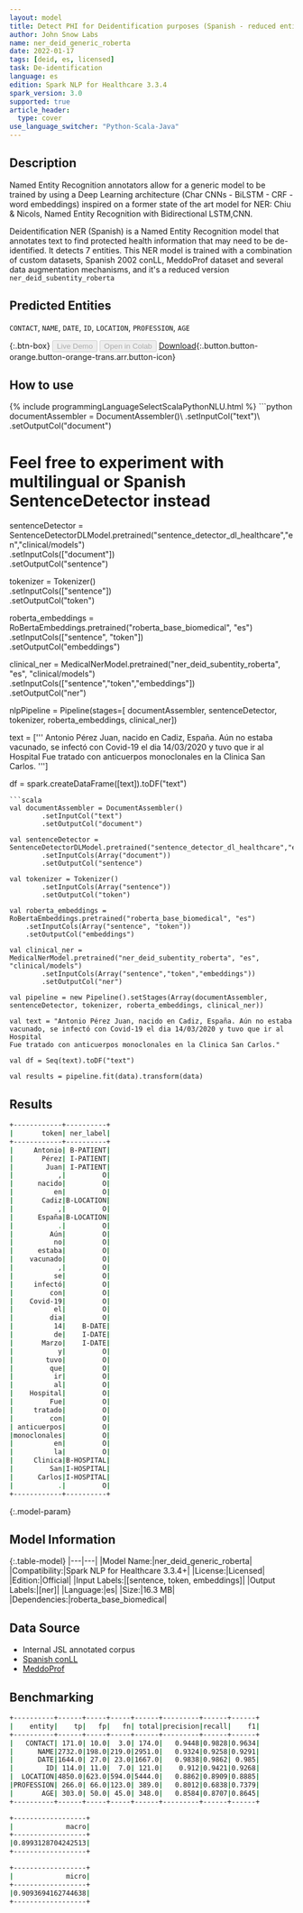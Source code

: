```yaml
---
layout: model
title: Detect PHI for Deidentification purposes (Spanish - reduced entities)
author: John Snow Labs
name: ner_deid_generic_roberta
date: 2022-01-17
tags: [deid, es, licensed]
task: De-identification
language: es
edition: Spark NLP for Healthcare 3.3.4
spark_version: 3.0
supported: true
article_header:
  type: cover
use_language_switcher: "Python-Scala-Java"
---
```


## Description

Named Entity Recognition annotators allow for a generic model to be trained by using a Deep Learning architecture (Char CNNs - BiLSTM - CRF - word embeddings) inspired on a former state of the art model for NER: Chiu & Nicols, Named Entity Recognition with Bidirectional LSTM,CNN. 

Deidentification NER (Spanish) is a Named Entity Recognition model that annotates text to find protected health information that may need to be de-identified. It detects 7 entities. This NER model is trained with a combination of custom datasets, Spanish 2002 conLL, MeddoProf dataset and several data augmentation mechanisms, and it's a reduced version `ner_deid_subentity_roberta`

## Predicted Entities

`CONTACT`, `NAME`, `DATE`, `ID`, `LOCATION`, `PROFESSION`, `AGE`

{:.btn-box}
<button class="button button-orange" disabled>Live Demo</button>
<button class="button button-orange" disabled>Open in Colab</button>
[Download](https://s3.amazonaws.com/auxdata.johnsnowlabs.com/clinical/models/ner_deid_generic_roberta_es_3.3.4_3.0_1642437901644.zip){:.button.button-orange.button-orange-trans.arr.button-icon}

## How to use



<div class="tabs-box" markdown="1">
{% include programmingLanguageSelectScalaPythonNLU.html %}
```python
documentAssembler = DocumentAssembler()\
        .setInputCol("text")\
        .setOutputCol("document")

# Feel free to experiment with multilingual or Spanish SentenceDetector instead
sentenceDetector = SentenceDetectorDLModel.pretrained("sentence_detector_dl_healthcare","en","clinical/models")\
        .setInputCols(["document"])\
        .setOutputCol("sentence")

tokenizer = Tokenizer()\
        .setInputCols(["sentence"])\
        .setOutputCol("token")

roberta_embeddings = RoBertaEmbeddings.pretrained("roberta_base_biomedical", "es")\
    .setInputCols(["sentence", "token"])\
    .setOutputCol("embeddings")

clinical_ner = MedicalNerModel.pretrained("ner_deid_subentity_roberta", "es", "clinical/models")\
        .setInputCols(["sentence","token","embeddings"])\
        .setOutputCol("ner")

nlpPipeline = Pipeline(stages=[
        documentAssembler,
        sentenceDetector,
        tokenizer,
        roberta_embeddings,
        clinical_ner])

text = ['''
Antonio Pérez Juan, nacido en Cadiz, España. Aún no estaba vacunado, se infectó con Covid-19 el dia 14/03/2020 y tuvo que ir al Hospital
Fue tratado con anticuerpos monoclonales en la Clinica San Carlos.
''']

df = spark.createDataFrame([text]).toDF("text")
```
```scala
val documentAssembler = DocumentAssembler()
        .setInputCol("text")
        .setOutputCol("document")

val sentenceDetector = SentenceDetectorDLModel.pretrained("sentence_detector_dl_healthcare","en","clinical/models")
        .setInputCols(Array("document"))
        .setOutputCol("sentence")

val tokenizer = Tokenizer()
        .setInputCols(Array("sentence"))
        .setOutputCol("token")

val roberta_embeddings = RoBertaEmbeddings.pretrained("roberta_base_biomedical", "es")
    .setInputCols(Array("sentence", "token"))
    .setOutputCol("embeddings")

val clinical_ner = MedicalNerModel.pretrained("ner_deid_subentity_roberta", "es", "clinical/models")
        .setInputCols(Array("sentence","token","embeddings"))
        .setOutputCol("ner")

val pipeline = new Pipeline().setStages(Array(documentAssembler, sentenceDetector, tokenizer, roberta_embeddings, clinical_ner))

val text = "Antonio Pérez Juan, nacido en Cadiz, España. Aún no estaba vacunado, se infectó con Covid-19 el dia 14/03/2020 y tuvo que ir al Hospital
Fue tratado con anticuerpos monoclonales en la Clinica San Carlos."

val df = Seq(text).toDF("text")

val results = pipeline.fit(data).transform(data)
```
</div>

## Results

```bash
+------------+----------+
|       token| ner_label|
+------------+----------+
|     Antonio| B-PATIENT|
|       Pérez| I-PATIENT|
|        Juan| I-PATIENT|
|           ,|         O|
|      nacido|         O|
|          en|         O|
|       Cadiz|B-LOCATION|
|           ,|         O|
|      España|B-LOCATION|
|           .|         O|
|         Aún|         O|
|          no|         O|
|      estaba|         O|
|    vacunado|         O|
|           ,|         O|
|          se|         O|
|     infectó|         O|
|         con|         O|
|    Covid-19|         O|
|          el|         O|
|         dia|         O|
|          14|    B-DATE|
|          de|    I-DATE|
|       Marzo|    I-DATE|
|           y|         O|
|        tuvo|         O|
|         que|         O|
|          ir|         O|
|          al|         O|
|    Hospital|         O|
|         Fue|         O|
|     tratado|         O|
|         con|         O|
| anticuerpos|         O|
|monoclonales|         O|
|          en|         O|
|          la|         O|
|     Clinica|B-HOSPITAL|
|         San|I-HOSPITAL|
|      Carlos|I-HOSPITAL|
|           .|         O|
+------------+----------+
```

{:.model-param}
## Model Information

{:.table-model}
|---|---|
|Model Name:|ner_deid_generic_roberta|
|Compatibility:|Spark NLP for Healthcare 3.3.4+|
|License:|Licensed|
|Edition:|Official|
|Input Labels:|[sentence, token, embeddings]|
|Output Labels:|[ner]|
|Language:|es|
|Size:|16.3 MB|
|Dependencies:|roberta_base_biomedical|

## Data Source

- Internal JSL annotated corpus
- [Spanish conLL](https://www.clips.uantwerpen.be/conll2002/ner/data/)
- [MeddoProf](https://temu.bsc.es/meddoprof/data/)

## Benchmarking

```bash
+----------+------+-----+-----+------+---------+------+------+
|    entity|    tp|   fp|   fn| total|precision|recall|    f1|
+----------+------+-----+-----+------+---------+------+------+
|   CONTACT| 171.0| 10.0|  3.0| 174.0|   0.9448|0.9828|0.9634|
|      NAME|2732.0|198.0|219.0|2951.0|   0.9324|0.9258|0.9291|
|      DATE|1644.0| 27.0| 23.0|1667.0|   0.9838|0.9862| 0.985|
|        ID| 114.0| 11.0|  7.0| 121.0|    0.912|0.9421|0.9268|
|  LOCATION|4850.0|623.0|594.0|5444.0|   0.8862|0.8909|0.8885|
|PROFESSION| 266.0| 66.0|123.0| 389.0|   0.8012|0.6838|0.7379|
|       AGE| 303.0| 50.0| 45.0| 348.0|   0.8584|0.8707|0.8645|
+----------+------+-----+-----+------+---------+------+------+

+------------------+
|             macro|
+------------------+
|0.8993128704242513|
+------------------+

+------------------+
|             micro|
+------------------+
|0.9093694162744638|
+------------------+
```